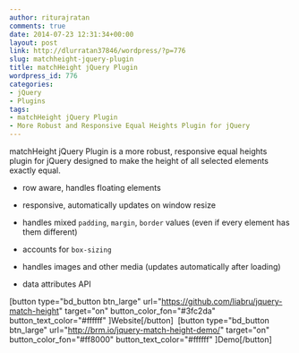 ```yaml
---
author: riturajratan
comments: true
date: 2014-07-23 12:31:34+00:00
layout: post
link: http://dlurratan37846/wordpress/?p=776
slug: matchheight-jquery-plugin
title: matchHeight jQuery Plugin
wordpress_id: 776
categories:
- jQuery
- Plugins
tags:
- matchHeight jQuery Plugin
- More Robust and Responsive Equal Heights Plugin for jQuery
---
```




matchHeight jQuery Plugin is a more robust, responsive equal heights plugin for jQuery designed to make the height of all selected elements exactly equal.










	
  * row aware, handles floating elements

	
  * responsive, automatically updates on window resize

	
  * handles mixed `padding`, `margin`, `border` values (even if every element has them different)

	
  * accounts for `box-sizing`

	
  * handles images and other media (updates automatically after loading)

	
  * data attributes API


[button type="bd_button btn_large" url="https://github.com/liabru/jquery-match-height" target="on" button_color_fon="#3fc2da" button_text_color="#ffffff" ]Website[/button]  [button type="bd_button btn_large" url="http://brm.io/jquery-match-height-demo/" target="on" button_color_fon="#ff8000" button_text_color="#ffffff" ]Demo[/button]


